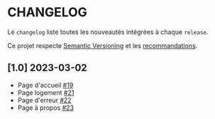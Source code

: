 # CHANGELOG

Le `changelog` liste toutes les nouveautés intégrées à chaque `release`.

Ce projet respecte [Semantic Versioning](https://semver.org/) et les [recommandations](https://keepachangelog.com/en/1.0.0/).

## [1.0] 2023-03-02
* Page d'accueil [#19](https://github.com/TBoileau/oc-testeur-8/pull/19)
* Page logement [#21](https://github.com/TBoileau/oc-testeur-8/pull/21)
* Page d'erreur [#22](https://github.com/TBoileau/oc-testeur-8/pull/22)
* Page à propos [#23](https://github.com/TBoileau/oc-testeur-8/pull/23)